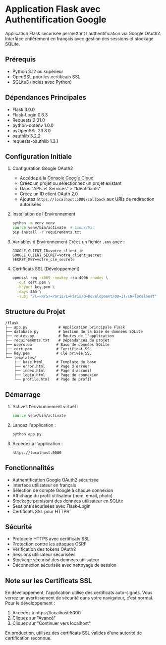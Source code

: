 # Application Flask avec Authentification Google

Application Flask sécurisée permettant l'authentification via Google OAuth2. Interface entièrement en français avec gestion des sessions et stockage SQLite.

## Prérequis

- Python 3.12 ou supérieur
- OpenSSL pour les certificats SSL
- SQLite3 (inclus avec Python)

## Dépendances Principales

- Flask 3.0.0
- Flask-Login 0.6.3
- Requests 2.31.0
- python-dotenv 1.0.0
- pyOpenSSL 23.3.0
- oauthlib 3.2.2
- requests-oauthlib 1.3.1

## Configuration Initiale

1. Configuration Google OAuth2
   - Accédez à la [Console Google Cloud](https://console.cloud.google.com/)
   - Créez un projet ou sélectionnez un projet existant
   - Dans "APIs et Services" > "Identifiants"
   - Créez un ID client OAuth 2.0
   - Ajoutez `https://localhost:5000/callback` aux URIs de redirection autorisées

2. Installation de l'Environnement
   ```bash
   python -m venv venv
   source venv/bin/activate  # Linux/Mac
   pip install -r requirements.txt
   ```

3. Variables d'Environnement
   Créez un fichier `.env` avec :
   ```
   GOOGLE_CLIENT_ID=votre_client_id
   GOOGLE_CLIENT_SECRET=votre_client_secret
   SECRET_KEY=votre_clé_secrète
   ```

4. Certificats SSL (Développement)
   ```bash
   openssl req -x509 -newkey rsa:4096 -nodes \
     -out cert.pem \
     -keyout key.pem \
     -days 365 \
     -subj "/C=FR/ST=Paris/L=Paris/O=Development/OU=IT/CN=localhost"
   ```

## Structure du Projet
```
/flask
├── app.py              # Application principale Flask
├── database.py         # Gestion de la base de données SQLite
├── routes.py           # Routes de l'application
├── requirements.txt    # Dépendances du projet
├── users.db           # Base de données SQLite
├── cert.pem           # Certificat SSL
├── key.pem            # Clé privée SSL
└── templates/
    ├── base.html      # Template de base
    ├── error.html     # Page d'erreur
    ├── index.html     # Page d'accueil
    ├── login.html     # Page de connexion
    └── profile.html   # Page de profil
```

## Démarrage

1. Activez l'environnement virtuel :
   ```bash
   source venv/bin/activate
   ```

2. Lancez l'application :
   ```bash
   python app.py
   ```

3. Accédez à l'application :
   ```
   https://localhost:5000
   ```

## Fonctionnalités

- Authentification Google OAuth2 sécurisée
- Interface utilisateur en français
- Sélection de compte Google à chaque connexion
- Affichage du profil utilisateur (nom, email, photo)
- Stockage persistant des données utilisateur en SQLite
- Sessions sécurisées avec Flask-Login
- Certificats SSL pour HTTPS

## Sécurité

- Protocole HTTPS avec certificats SSL
- Protection contre les attaques CSRF
- Vérification des tokens OAuth2
- Sessions utilisateur sécurisées
- Stockage sécurisé des données utilisateur
- Déconnexion sécurisée avec nettoyage de session

## Note sur les Certificats SSL

En développement, l'application utilise des certificats auto-signés. Vous verrez un avertissement de sécurité dans votre navigateur, c'est normal. Pour le développement :

1. Accédez à https://localhost:5000
2. Cliquez sur "Avancé"
3. Cliquez sur "Continuer vers localhost"

En production, utilisez des certificats SSL valides d'une autorité de certification reconnue.